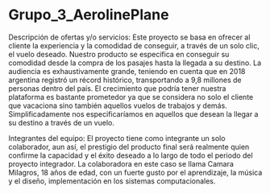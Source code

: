 # Grupo_3_AerolinePlane

Descripción de ofertas y/o servicios: 
Este proyecto se basa en ofrecer al cliente la experiencia y la comodidad de conseguir, a través de un solo clic, el vuelo deseado. Nuestro producto se especifica en conseguir su comodidad desde la compra de los pasajes hasta la llegada a su destino. La audiencia es exhaustivamente grande, teniendo en cuenta que en 2018 argentina registró un récord histórico, transportando a 9,8 millones de personas dentro del país. El crecimiento que podría tener nuestra plataforma es bastante prometedor ya que se considera no solo el cliente que vacaciona sino también aquellos vuelos de trabajos y demás. Simplificadamente nos especificaríamos en aquellos que desean la llegar a su destino a través de un vuelo.

Integrantes del equipo:
El proyecto tiene como integrante un solo colaborador, aun así, el prestigio del producto final será realmente quien confirme la capacidad y el éxito deseado a lo largo de todo el periodo del proyecto integrador. La colaboradora en este caso se llama Camara Milagros, 18 años de edad, con un fuerte gusto por el aprendizaje, la música y el diseño, implementación en los sistemas computacionales.

